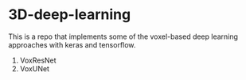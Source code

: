 # 3D-deep-learning

This is a repo that implements some of the voxel-based deep learning approaches with keras and tensorflow.

1. VoxResNet
2. VoxUNet
